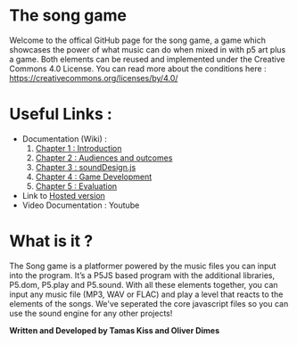 # The song game
Welcome to the offical GitHub page for the song game, a game which showcases the power of what music can do when mixed in with p5 art plus a game. Both elements can be reused and implemented under the Creative Commons 4.0 License. You can read more about the conditions here : https://creativecommons.org/licenses/by/4.0/

# Useful Links :
- Documentation (Wiki) : 
   1. [Chapter 1 : Introduction](https://github.com/effeect/Year1Project/wiki/Chapter-1-:-Introduction)
   2. [Chapter 2 : Audiences and outcomes](https://github.com/effeect/Year1Project/wiki/Chapter-2-:-Intended-audience-and-outcomes)
   3. [Chapter 3 : soundDesign.js](https://github.com/effeect/Year1Project/wiki/Chapter-3-:-soundDesign.js)
   4. [Chapter 4 : Game Development](https://github.com/effeect/Year1Project/wiki/Chapter-4-:-Game-Development)
   5. [Chapter 5 : Evaluation](https://github.com/effeect/Year1Project/wiki/Chapter-5-:-Evaluation)
- Link to [Hosted version](http://igor.gold.ac.uk/~odime001/CreativeProjectYear1/FinalProduct/)
- Video Documentation : Youtube 

# What is it ?
The Song game is a platformer powered by the music files you can input into the program. It’s a P5JS based program with the additional libraries, P5.dom, P5.play and P5.sound. With all these elements together, you can input any music file (MP3, WAV or FLAC) and play a level that reacts to the elements of the songs. We've seperated the core javascript files so you can use the sound engine for any other projects!


**Written and Developed by Tamas Kiss and Oliver Dimes**


